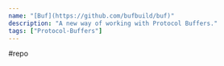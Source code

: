 ```yaml
---
name: "[Buf](https://github.com/bufbuild/buf)"
description: "A new way of working with Protocol Buffers."
tags: ["Protocol-Buffers"]
---
```

#repo
